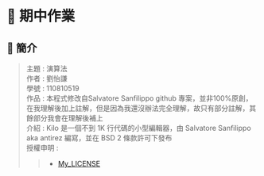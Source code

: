 # 📝 期中作業
## 📖 簡介
>主題 : 演算法<br>
>作者 : 劉怡謙<br>
>學號 : 110810519<br>
>作品 : 本程式修改自Salvatore Sanfilippo github 專案，並非100%原創，在我理解後加上註解，但是因為我還沒辦法完全理解，故只有部分註解，其餘部分我會在理解後補上<br>
>介紹 : Kilo 是一個不到 1K 行代碼的小型編輯器，由 Salvatore Sanfilippo aka antirez 編寫，並在 BSD 2 條款許可下發布<br>
>授權申明 : 
>>* [My_LICENSE](LICENSE.md)
